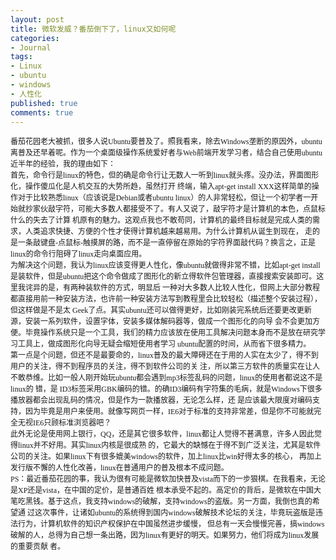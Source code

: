 ```yaml
---
layout: post
title: 微软发威？番茄倒下了，linux又如何呢
categories:
- Journal
tags:
- Linux
- ubuntu
- windows
- 人性化
published: true
comments: true
---
```

<p><p style="margin: 0in; font-family: 微软雅黑; font-size: 9pt;">番茄花园老大被抓，很多人说Ubuntu要普及了。照我看来，除去Windows垄断的原因外，ubuntu离普及还早着呢。作为一个桌面级操作系统爱好者与Web前端开发学习者，结合自己使用ubuntu近半年的经验，我的理由如下：</p>
<p style="margin: 0in; font-family: 微软雅黑; font-size: 9pt;">首先，命令行是linux的特色，但的确是命令行让无数人一听到linux就头疼。没办法，界面图形化，操作傻瓜化是人机交互的大势所趋，虽然打开 终端，输入apt-get install XXX这样简单的操作对于比较熟悉linux（应该说是Debian或者ubuntu linux）的人非常轻松，但让一个初学者一开始就抄家伙敲字符，可能大多数人都接受不了。有人又说了，敲字符才是计算机的本色，点鼠标什么的失去了计算 机原有的魅力。这观点我也不敢苟同，计算机的最终目标就是完成人类的需求，人类追求快捷、方便的个性才使得计算机越来越易用。为什么计算机从诞生到现在， 走的是一条敲键盘-点鼠标-触摸屏的路，而不是一直停留在原始的字符界面敲代码？换言之，正是linux的命令行阻碍了linux走向桌面应用。</p>
<p style="margin: 0in; font-family: 微软雅黑; font-size: 9pt;">为解决这个问题，我认为linux应该变得更人性化，像ubuntu就做得非常不错，比如apt-get install是装软件，但是ubuntu把这个命令做成了图形化的新立得软件包管理器，直接搜索安装即可。这里我诧异的是，有两种装软件的方式，明显后 一种对大多数人比较人性化，但网上大部分教程都直接用前一种安装方法，也许前一种安装方法写到教程里会比较轻松（描述整个安装过程），但这样做是不是太 Geek了点。其实ubuntu还可以做得更好，比如刚装完系统后还要更改更新源，安装一系列软件，设置字体，安装多媒体解码器等，做成一个图形化的向导 会不会更加方便。毕竟操作系统只是一个工具，我们的精力应该放在使用工具解决问题本身而不是放在研究学习工具上，做成图形化向导无疑会缩短使用者学习 ubuntu配置的时间，从而省下很多精力。</p>
<p style="margin: 0in; font-family: 微软雅黑; font-size: 9pt;">第一点是个问题，但还不是最要命的，linux普及的最大障碍还在于用的人实在太少了，得不到用户的关注，得不到程序员的关注，得不到软件公司的关 注，所以第三方软件的质量实在让人不敢恭维。比如一般人刚开始玩ubuntu都会遇到mp3标签乱码的问题，linux的使用者都说这不是linux的 错，是 ID3标签采用GBK编码的错。的确ID3编码有字符集的毛病，就是Windows下很多播放器都会出现乱码的情况，但是作为一款播放器，无论怎么样，还 是应该最大限度对编码支持，因为毕竟是用户来使用。就像写网页一样，IE6对于标准的支持非常差，但是你不可能就完全无视IE6只顾标准浏览器吧？</p>
<p style="margin: 0in; font-family: 微软雅黑; font-size: 9pt;">此外无论是使用网上银行，QQ，还是其它很多软件，linux都让人觉得不甚满意，许多人因此觉得linux并不好用。其实linux内核是很成熟 的，它最大的缺憾在于得不到广泛关注，尤其是软件公司的关注。如果linux下有很多媲美windows的软件，加上linux比win好得太多的核心， 再加上发行版不懈的人性化改善，linux在普通用户的普及根本不成问题。</p>
<p style="margin: 0in; font-family: 微软雅黑; font-size: 9pt;">PS：最近番茄花园的事，我认为很有可能是微软加快普及vista而下的一步狠棋。在我看来，无论是XP还是vista，在中国的定价，是普通百姓 根本承受不起的。高定价的背后，是微软在中国大笔吃黑钱。基于这点，我支持windows的破解，支持windows的盗版。另一方面，我倒也真的希望通 过这次事件，让诸如ubuntu的系统得到国内windows破解技术论坛的关注，毕竟玩盗版是违法行为，计算机软件的知识产权保护在中国虽然进步缓慢， 但总有一天会慢慢完善，搞windows破解的人，总得为自己想一条出路，因为linux有更好的明天。如果努力，他们将成为linux发展的重要贡献 者。</p></p>
